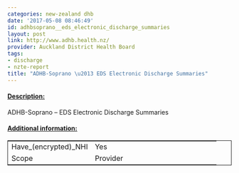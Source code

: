 ```yaml
---
categories: new-zealand dhb
date: '2017-05-08 08:46:49'
id: adhbsoprano__eds_electronic_discharge_summaries
layout: post
link: http://www.adhb.health.nz/
provider: Auckland District Health Board
tags:
- discharge
- nzte-report
title: "ADHB-Soprano \u2013 EDS Electronic Discharge Summaries"
---
```



 <h4> <u>Description:</u> </h4>
ADHB-Soprano – EDS Electronic Discharge Summaries
 <h4> <u>Additional information:</u> </h4>
 <table style="border: 1px solid">
 <tr> <td width="40%">Have_(encrypted)_NHI</td> <td>Yes</td> </tr>
 <tr> <td width="40%">Scope</td> <td>Provider</td> </tr>
 </table>